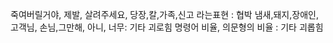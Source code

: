 죽여버릴거야, 제발, 살려주세요, 당장,칼,가족,신고 라는표현 : 협박
냄새,돼지,장애인,고객님, 손님,그만해, 아니, 너무: 기타 괴로힘
명령어 비율, 의문형의 비율 : 기타 괴롭힘
